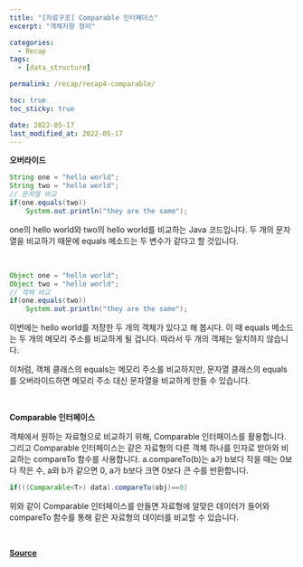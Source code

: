 ```yaml
---
title: "[자료구조] Comparable 인터페이스"
excerpt: "객체지향 정리"

categories:
  - Recap
tags:
  - [data_structure]

permalink: /recap/recap4-comparable/

toc: true
toc_sticky: true

date: 2022-05-17
last_modified_at: 2022-05-17
---
```


**오버라이드**

```java
String one = "hello world";
String two = "hello world";
// 문자열 비교
if(one.equals(two))
	System.out.println("they are the same");
```
one의 hello world와 two의 hello world를 비교하는 Java 코드입니다. 두 개의 문자열을 비교하기 때문에 equals 메소드는 두 변수가 같다고 할 것입니다.

 <br>

```java
Object one = "hello world";
Object two = "hello world";
// 객체 비교
if(one.equals(two))
	System.out.println("they are the same");
```

이번에는 hello world를 저장한 두 개의 객체가 있다고 해 봅시다. 이 때 equals 메소드는 두 개의 메모리 주소를 비교하게 될 겁니다. 따라서 두 개의 객체는 일치하지 않습니다.

이처럼, 객체 클래스의 equals는 메모리 주소를 비교하지만, 문자열 클래스의 equals를 오버라이드하면 메모리 주소 대신 문자열을 비교하게 만들 수 있습니다.

<br>

**Comparable 인터페이스**

 

객체에서 원하는 자료형으로 비교하기 위해, Comparable 인터페이스를 활용합니다. 그리고 Comparable 인터페이스는 같은 자료형의 다른 객체 하나를 인자로 받아와 비교하는 compareTo 함수를 사용합니다. a.compareTo(b)는  a가 b보다 작을 때는 0보다 작은 수, a와 b가 같으면 0, a가 b보다 크면 0보다 큰 수를 반환합니다.

```java
if(((Comparable<T>) data).compareTo(obj)==0)
```

위와 같이 Comparable 인터페이스를 만들면 자료형에 알맞은 데이터가 들어와 compareTo 함수를 통해 같은 자료형의 데이터를 비교할 수 있습니다.

<br>

[**Source**](https://www.boostcourse.org/cs204/joinLectures/145114)